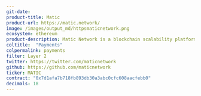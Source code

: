 ```yaml
---
git-date:
product-title: Matic
product-url: https://matic.network/
image: /images/output_md/httpsmaticnetwork.png
ecosystem: ethereum
product-description: Matic Network is a blockchain scalability platform which provides secure, scalable and instant transactions powered by PoS side chains and an adapted version of Plasma. [Interview with Sandeep Nailwal](/matic-network).
coltitle:  "Payments"
colpermalink: payments
filter: Layer 2
twitter: https://twitter.com/maticnetwork
github: https://github.com/maticnetwork
ticker: MATIC
contract: "0x7d1afa7b718fb893db30a3abc0cfc608aacfebb0"
decimals: 18
---
```

